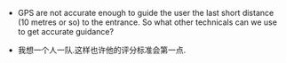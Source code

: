 - GPS are not accurate enough to guide the user the last short distance (10 metres or so) to the entrance. So what other technicals can we use to get accurate guidance?

- 我想一个人一队.这样也许他的评分标准会第一点.